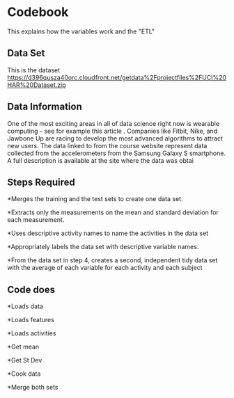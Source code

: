 # Codebook

This explains how the variables work and the "ETL"

## Data Set

This is the dataset https://d396qusza40orc.cloudfront.net/getdata%2Fprojectfiles%2FUCI%20HAR%20Dataset.zip 

## Data Information

One of the most exciting areas in all of data science right now is wearable computing - see for example this article . Companies like Fitbit, Nike, and Jawbone Up are racing to develop the most advanced algorithms to attract new users. The data linked to from the course website represent data collected from the accelerometers from the Samsung Galaxy S smartphone. A full description is available at the site where the data was obtai

## Steps Required

*Merges the training and the test sets to create one data set.

*Extracts only the measurements on the mean and standard deviation for each measurement. 

*Uses descriptive activity names to name the activities in the data set

*Appropriately labels the data set with descriptive variable names.

*From the data set in step 4, creates a second, independent tidy data set with the average of each variable for each activity and each subject

## Code does

*Loads data

*Loads features

*Loads activities

*Get mean

*Get St Dev

*Cook data

*Merge both sets
